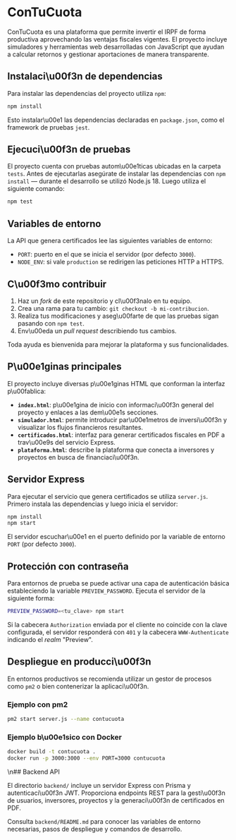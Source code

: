 # ConTuCuota

ConTuCuota es una plataforma que permite invertir el IRPF de forma
productiva aprovechando las ventajas fiscales vigentes. El proyecto
incluye simuladores y herramientas web desarrolladas con JavaScript
que ayudan a calcular retornos y gestionar aportaciones de manera
transparente.

## Instalaci\u00f3n de dependencias

Para instalar las dependencias del proyecto utiliza `npm`:

```bash
npm install
```

Esto instalar\u00e1 las dependencias declaradas en `package.json`, como el
framework de pruebas `jest`.

## Ejecuci\u00f3n de pruebas

El proyecto cuenta con pruebas autom\u00e1ticas ubicadas en la carpeta
`tests`. Antes de ejecutarlas asegúrate de instalar las dependencias con `npm install` — durante el desarrollo se utilizó Node.js 18. Luego utiliza el siguiente comando:
```bash
npm test
```

## Variables de entorno

La API que genera certificados lee las siguientes variables de entorno:

- `PORT`: puerto en el que se inicia el servidor (por defecto `3000`).
- `NODE_ENV`: si vale `production` se redirigen las peticiones HTTP a HTTPS.

## C\u00f3mo contribuir

1. Haz un *fork* de este repositorio y cl\u00f3nalo en tu equipo.
2. Crea una rama para tu cambio: `git checkout -b mi-contribucion`.
3. Realiza tus modificaciones y aseg\u00farte de que las pruebas sigan
   pasando con `npm test`.
4. Env\u00eda un *pull request* describiendo tus cambios.

Toda ayuda es bienvenida para mejorar la plataforma y sus
funcionalidades.

## P\u00e1ginas principales

El proyecto incluye diversas p\u00e1ginas HTML que conforman la interfaz p\u00fablica:

- **`index.html`**: p\u00e1gina de inicio con informaci\u00f3n general del proyecto y enlaces a las dem\u00e1s secciones.
- **`simulador.html`**: permite introducir par\u00e1metros de inversi\u00f3n y visualizar los flujos financieros resultantes.
- **`certificados.html`**: interfaz para generar certificados fiscales en PDF a trav\u00e9s del servicio Express.
- **`plataforma.html`**: describe la plataforma que conecta a inversores y proyectos en busca de financiaci\u00f3n.

## Servidor Express

Para ejecutar el servicio que genera certificados se utiliza `server.js`. Primero instala las dependencias y luego inicia el servidor:

```bash
npm install
npm start
```

El servidor escuchar\u00e1 en el puerto definido por la variable de entorno `PORT` (por defecto `3000`).

## Protección con contraseña

Para entornos de prueba se puede activar una capa de autenticación básica estableciendo la variable `PREVIEW_PASSWORD`. Ejecuta el servidor de la siguiente forma:

```bash
PREVIEW_PASSWORD=<tu_clave> npm start
```

Si la cabecera `Authorization` enviada por el cliente no coincide con la clave configurada, el servidor responderá con `401` y la cabecera `WWW-Authenticate` indicando el *realm* "Preview".

## Despliegue en producci\u00f3n

En entornos productivos se recomienda utilizar un gestor de procesos como `pm2` o bien contenerizar la aplicaci\u00f3n.

### Ejemplo con pm2

```bash
pm2 start server.js --name contucuota
```

### Ejemplo b\u00e1sico con Docker

```bash
docker build -t contucuota .
docker run -p 3000:3000 --env PORT=3000 contucuota
```
\n## Backend API

El directorio `backend/` incluye un servidor Express con Prisma y
autenticaci\u00f3n JWT. Proporciona endpoints REST para la gesti\u00f3n de
usuarios, inversores, proyectos y la generaci\u00f3n de certificados en
PDF.

Consulta `backend/README.md` para conocer las variables de entorno
necesarias, pasos de despliegue y comandos de desarrollo.
